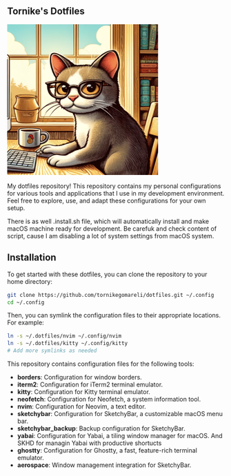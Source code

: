 ## Tornike's Dotfiles 
<img src="https://github.com/tornikegomareli/Dotfiles/blob/main/media/Screenshot%202024-06-09%20at%2017.15.26.png" width="350" height="350" alt="Example Image">

My dotfiles repository! This repository contains my personal configurations for various tools and applications that I use in my development environment. Feel free to explore, use, and adapt these configurations for your own setup.

There is as well .install.sh file, which will automatically install and make macOS machine ready for development. 
Be carefuk and check content of script, cause I am disabling a lot of system settings from macOS system.

## Installation

To get started with these dotfiles, you can clone the repository to your home directory:

```bash
git clone https://github.com/tornikegomareli/dotfiles.git ~/.config
cd ~/.config
```

Then, you can symlink the configuration files to their appropriate locations. For example:

```bash
ln -s ~/.dotfiles/nvim ~/.config/nvim
ln -s ~/.dotfiles/kitty ~/.config/kitty
# Add more symlinks as needed
```

This repository contains configuration files for the following tools:

- **borders**: Configuration for window borders.
- **iterm2**: Configuration for iTerm2 terminal emulator.
- **kitty**: Configuration for Kitty terminal emulator.
- **neofetch**: Configuration for Neofetch, a system information tool.
- **nvim**: Configuration for Neovim, a text editor.
- **sketchybar**: Configuration for SketchyBar, a customizable macOS menu bar.
- **sketchybar_backup**: Backup configuration for SketchyBar.
- **yabai**: Configuration for Yabai, a tiling window manager for macOS. And SKHD for managin Yabai with productive shortucts
- **ghostty**: Configuration for Ghostty, a fast, feature-rich terminal emulator.
- **aerospace**: Window management integration for SketchyBar.
